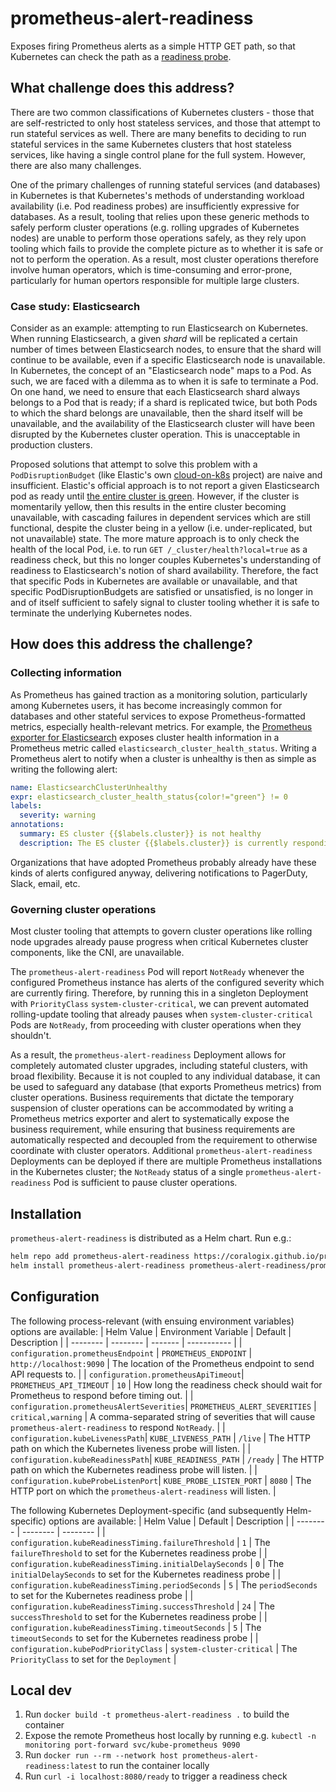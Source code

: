 # prometheus-alert-readiness
Exposes firing Prometheus alerts as a simple HTTP GET path, so that Kubernetes
can check the path as a [readiness probe].

[readiness probe]: https://kubernetes.io/docs/tasks/configure-pod-container/configure-liveness-readiness-startup-probes/#define-readiness-probes

## What challenge does this address?
There are two common classifications of Kubernetes clusters - those that are
self-restricted to only host stateless services, and those that attempt to run
stateful services as well. There are many benefits to deciding to run stateful
services in the same Kubernetes clusters that host stateless services, like
having a single control plane for the full system. However, there are also many
challenges.

One of the primary challenges of running stateful services (and databases) in
Kubernetes is that Kubernetes's methods of understanding workload availability
(i.e. Pod readiness probes) are insufficiently expressive for databases. As a
result, tooling that relies upon these generic methods to safely perform
cluster operations (e.g. rolling upgrades of Kubernetes nodes) are unable to
perform those operations safely, as they rely upon tooling which fails to
provide the complete picture as to whether it is safe or not to perform the
operation. As a result, most cluster operations therefore involve human
operators, which is time-consuming and error-prone, particularly for human
opertors responsible for multiple large clusters.

### Case study: Elasticsearch
Consider as an example: attempting to run Elasticsearch on Kubernetes. When
running Elasticsearch, a given _shard_ will be replicated a certain number of
times between Elasticsearch nodes, to ensure that the shard will continue to
be available, even if a specific Elasticsearch node is unavailable. In
Kubernetes, the concept of an "Elasticsearch node" maps to a Pod. As such, we
are faced with a dilemma as to when it is safe to terminate a Pod. On one hand,
we need to ensure that each Elasticsearch shard always belongs to a Pod that is
ready; if a shard is replicated twice, but both Pods to which the shard belongs
are unavailable, then the shard itself will be unavailable, and the
availability of the Elasticsearch cluster will have been disrupted by the
Kubernetes cluster operation. This is unacceptable in production clusters.

Proposed solutions that attempt to solve this problem with a
`PodDisruptionBudget` (like Elastic's own [cloud-on-k8s] project)
are naive and insufficient. Elastic's official approach is to not report a
given Elasticsearch pod as ready until [the entire cluster is green][es-cluster-health].
However, if the cluster is momentarily yellow, then this results in the entire
cluster becoming unavailable, with cascading failures in dependent services
which are still functional, despite the cluster being in a yellow (i.e.
under-replicated, but not unavailable) state. The more mature approach is to
only check the health of the local Pod, i.e. to run `GET /_cluster/health?local=true`
as a readiness check, but this no longer couples Kubernetes's understanding of
readiness to Elasticsearch's notion of shard availability. Therefore, the fact
that specific Pods in Kubernetes are available or unavailable, and that
specific PodDisruptionBudgets are satisfied or unsatisfied, is no longer in
and of itself sufficient to safely signal to cluster tooling whether it is safe
to terminate the underlying Kubernetes nodes.

[cloud-on-k8s]: https://github.com/elastic/cloud-on-k8s
[es-cluster-health]: https://github.com/elastic/helm-charts/blob/ffd109085023a37211c259302e2d076d84eeca94/elasticsearch/values.yaml#L228

## How does this address the challenge?

### Collecting information
As Prometheus has gained traction as a monitoring solution, particularly among
Kubernetes users, it has become increasingly common for databases and other
stateful services to expose Prometheus-formatted metrics, especially
health-relevant metrics. For example, the [Prometheus exporter for Elasticsearch][es-exporter]
exposes cluster health information in a Prometheus metric called
`elasticsearch_cluster_health_status`. Writing a Prometheus alert to notify
when a cluster is unhealthy is then as simple as writing the following alert:

```yaml
name: ElasticsearchClusterUnhealthy
expr: elasticsearch_cluster_health_status{color!="green"} != 0
labels:
  severity: warning
annotations:
  summary: ES cluster {{$labels.cluster}} is not healthy
  description: The ES cluster {{$labels.cluster}} is currently responding with color {{$labels.color}}.
```

Organizations that have adopted Prometheus probably already have these kinds of
alerts configured anyway, delivering notifications to PagerDuty, Slack, email,
etc.

[es-exporter]: https://github.com/justwatchcom/elasticsearch_exporter

### Governing cluster operations
Most cluster tooling that attempts to govern cluster operations like rolling
node upgrades already pause progress when critical Kubernetes cluster
components, like the CNI, are unavailable.

The `prometheus-alert-readiness` Pod will report `NotReady` whenever the
configured Prometheus instance has alerts of the configured severity which are
currently firing. Therefore, by running this in a singleton Deployment with
`PriorityClass` `system-cluster-critical`, we can prevent automated
rolling-update tooling that already pauses when `system-cluster-critical` Pods
are `NotReady`, from proceeding with cluster operations when they shouldn't.

As a result, the `prometheus-alert-readiness` Deployment allows for completely
automated cluster upgrades, including stateful clusters, with broad
flexibility. Because it is not coupled to any individual database, it can be
used to safeguard any database (that exports Prometheus metrics) from cluster
operations. Business requirements that dictate the temporary suspension of
cluster operations can be accommodated by writing a Prometheus metrics exporter
and alert to systematically expose the business requirement, while ensuring
that business requirements are automatically respected and decoupled from the
requirement to otherwise coordinate with cluster operators. Additional
`prometheus-alert-readiness` Deployments can be deployed if there are multiple
Prometheus installations in the Kubernetes cluster; the `NotReady` status of
a single `prometheus-alert-readiness` Pod is sufficient to pause cluster
operations.

## Installation
`prometheus-alert-readiness` is distributed as a Helm chart. Run e.g.:
```bash
helm repo add prometheus-alert-readiness https://coralogix.github.io/prometheus-alert-readiness
helm install prometheus-alert-readiness prometheus-alert-readiness/prometheus-alert-readiness
```

## Configuration
The following process-relevant (with ensuing environment variables) options
are available:
| Helm Value | Environment Variable | Default | Description |
| -------- | -------- | ------- | ----------- |
| `configuration.prometheusEndpoint` | `PROMETHEUS_ENDPOINT` | `http://localhost:9090` | The location of the Prometheus endpoint to send API requests to. |
| `configuration.prometheusApiTimeout`| `PROMETHEUS_API_TIMEOUT` | `10` | How long the readiness check should wait for Prometheus to respond before timing out. |
| `configuration.prometheusAlertSeverities`| `PROMETHEUS_ALERT_SEVERITIES` | `critical,warning` | A comma-separated string of severities that will cause `prometheus-alert-readiness` to respond `NotReady`. |
| `configuration.kubeLivenessPath`| `KUBE_LIVENESS_PATH` | `/live` | The HTTP path on which the Kubernetes liveness probe will listen. |
| `configuration.kubeReadinessPath`| `KUBE_READINESS_PATH` | `/ready` | The HTTP path on which the Kubernetes readiness probe will listen. |
| `configuration.kubeProbeListenPort`| `KUBE_PROBE_LISTEN_PORT` | `8080` | The HTTP port on which the `prometheus-alert-readiness` will listen. |

The following Kubernetes Deployment-specific (and subsequently Helm-specific)
options are available:
| Helm Value | Default | Description |
| -------- | -------- | -------- |
| `configuration.kubeReadinessTiming.failureThreshold` | `1` | The `failureThreshold` to set for the Kubernetes readiness probe |
| `configuration.kubeReadinessTiming.initialDelaySeconds` | `0` | The `initialDelaySeconds` to set for the Kubernetes readiness probe |
| `configuration.kubeReadinessTiming.periodSeconds` | `5` | The `periodSeconds` to set for the Kubernetes readiness probe |
| `configuration.kubeReadinessTiming.successThreshold` | `24` | The `successThreshold` to set for the Kubernetes readiness probe |
| `configuration.kubeReadinessTiming.timeoutSeconds` | `5` | The `timeoutSeconds` to set for the Kubernetes readiness probe |
| `configuration.kubePodPriorityClass` | `system-cluster-critical` | The `PriorityClass` to set for the `Deployment` |

## Local dev
1. Run `docker build -t prometheus-alert-readiness .` to build the container
2. Expose the remote Prometheus host locally by running e.g. `kubectl -n monitoring port-forward svc/kube-prometheus 9090`
3. Run `docker run --rm --network host prometheus-alert-readiness:latest` to run the container locally
4. Run `curl -i localhost:8080/ready` to trigger a readiness check
